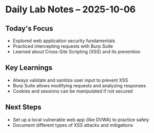 # Daily Lab Notes – 2025-10-06

## Today's Focus
- Explored web application security fundamentals
- Practiced intercepting requests with Burp Suite
- Learned about Cross-Site Scripting (XSS) and its prevention

## Key Learnings
- Always validate and sanitize user input to prevent XSS
- Burp Suite allows modifying requests and analyzing responses
- Cookies and sessions can be manipulated if not secured

## Next Steps
- Set up a local vulnerable web app (like DVWA) to practice safely
- Document different types of XSS attacks and mitigations
